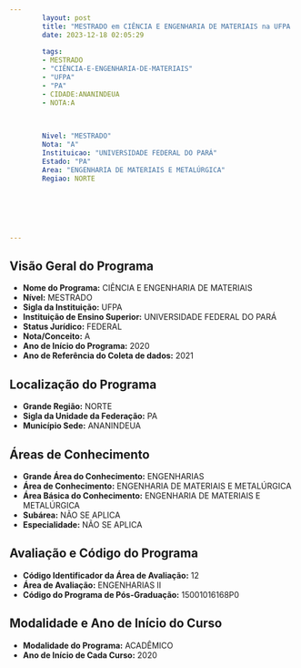 ```yaml
---
        layout: post
        title: "MESTRADO em CIÊNCIA E ENGENHARIA DE MATERIAIS na UFPA  "
        date: 2023-12-18 02:05:29
     
        tags:
        - MESTRADO
        - "CIÊNCIA-E-ENGENHARIA-DE-MATERIAIS"
        - "UFPA"
        - "PA"
        - CIDADE:ANANINDEUA
        - NOTA:A
        
       

        Nivel: "MESTRADO"
        Nota: "A"
        Instituicao: "UNIVERSIDADE FEDERAL DO PARÁ"
        Estado: "PA"
        Area: "ENGENHARIA DE MATERIAIS E METALÚRGICA"
        Regiao: NORTE
        
        
        
        
        
        
---
```

## Visão Geral do Programa
- **Nome do Programa:** CIÊNCIA E ENGENHARIA DE MATERIAIS
- **Nível:** MESTRADO
- **Sigla da Instituição:** UFPA
- **Instituição de Ensino Superior:** UNIVERSIDADE FEDERAL DO PARÁ
- **Status Jurídico:** FEDERAL
- **Nota/Conceito:** A
- **Ano de Início do Programa:** 2020
- **Ano de Referência do Coleta de dados:** 2021

## Localização do Programa
- **Grande Região:** NORTE
- **Sigla da Unidade da Federação:** PA
- **Município Sede:** ANANINDEUA

## Áreas de Conhecimento
- **Grande Área do Conhecimento:** ENGENHARIAS
- **Área de Conhecimento:** ENGENHARIA DE MATERIAIS E METALÚRGICA
- **Área Básica do Conhecimento:** ENGENHARIA DE MATERIAIS E METALÚRGICA
- **Subárea:** NÃO SE APLICA
- **Especialidade:** NÃO SE APLICA

## Avaliação e Código do Programa
- **Código Identificador da Área de Avaliação:** 12
- **Área de Avaliação:** ENGENHARIAS II
- **Código do Programa de Pós-Graduação:** 15001016168P0


## Modalidade e Ano de Início do Curso
- **Modalidade do Programa:** ACADÊMICO
- **Ano de Início de Cada Curso:** 2020
